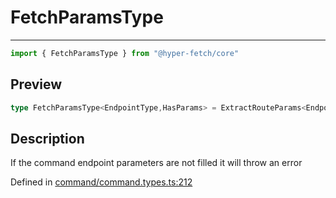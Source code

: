 

# FetchParamsType

<div class="api-docs__separator" data-reactroot="">

---

</div><div class="api-docs__import" data-reactroot="">

```ts
import { FetchParamsType } from "@hyper-fetch/core"
```

</div><div class="api-docs__section">

## Preview

</div><div class="api-docs__preview type single">

```ts
type FetchParamsType<EndpointType,HasParams> = ExtractRouteParams<EndpointType> extends NegativeTypes ? { params?: NegativeTypes } : true extends HasParams ? { params?: NegativeTypes } : { params: ExtractRouteParams<EndpointType> };
```

</div><div class="api-docs__section">

## Description

</div><div class="api-docs__description"><span class="api-docs__do-not-parse">

If the command endpoint parameters are not filled it will throw an error

</span></div><p class="api-docs__definition">

Defined in [command/command.types.ts:212](https://github.com/BetterTyped/hyper-fetch/blob/479dcad6/packages/core/src/command/command.types.ts#L212)

</p>